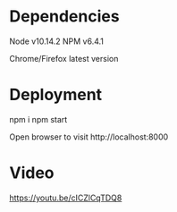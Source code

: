 # Dependencies

Node v10.14.2
NPM v6.4.1

Chrome/Firefox latest version

# Deployment

npm i
npm start

Open browser to visit http://localhost:8000

# Video

https://youtu.be/cICZlCqTDQ8
